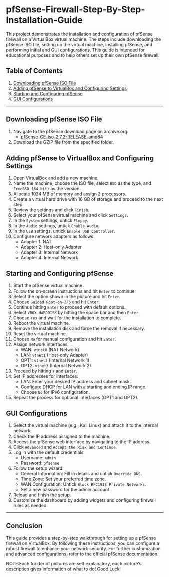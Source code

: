 # pfSense-Firewall-Step-By-Step-Installation-Guide

This project demonstrates the installation and configuration of pfSense firewall on a VirtualBox virtual machine. The steps include downloading the pfSense ISO file, setting up the virtual machine, installing pfSense, and performing initial and GUI configurations. This guide is intended for educational purposes and to help others set up their own pfSense firewall.

## Table of Contents
1. [Downloading pfSense ISO File](#downloading-pfsense-iso-file)
2. [Adding pfSense to VirtualBox and Configuring Settings](#adding-pfsense-to-virtualbox-and-configuring-settings)
3. [Starting and Configuring pfSense](#starting-and-configuring-pfsense)
4. [GUI Configurations](#gui-configurations)

---

## Downloading pfSense ISO File

1. Navigate to the pfSense download page on archive.org:
   - [pfSense-CE-iso-2.7.2-RELEASE-amd64](https://archive.org/details/pfSense-CE-iso-2.7.2-RELEASE-amd64)
2. Download the GZIP file from the specified folder.

## Adding pfSense to VirtualBox and Configuring Settings

1. Open VirtualBox and add a new machine.
2. Name the machine, choose the ISO file, select `BSD` as the type, and `FreeBSD (64-bit)` as the version.
3. Allocate 1024 MB of memory and assign 2 processors.
4. Create a virtual hard drive with 16 GB of storage and proceed to the next step.
5. Review the settings and click `Finish`.
6. Select your pfSense virtual machine and click `Settings`.
7. In the `System` settings, untick `Floppy`.
8. In the `Audio` settings, untick `Enable Audio`.
9. In the `USB` settings, untick `Enable USB Controller`.
10. Configure network adapters as follows:
    - Adapter 1: NAT
    - Adapter 2: Host-only Adapter
    - Adapter 3: Internal Network
    - Adapter 4: Internal Network

## Starting and Configuring pfSense

1. Start the pfSense virtual machine.
2. Follow the on-screen instructions and hit `Enter` to continue.
3. Select the option shown in the picture and hit `Enter`.
4. Choose `Guided Root-on-ZFS` and hit `Enter`.
5. Continue hitting `Enter` to proceed with default options.
6. Select `VBOX HARDDISK` by hitting the space bar and then `Enter`.
7. Choose `Yes` and wait for the installation to complete.
8. Reboot the virtual machine.
9. Remove the installation disk and force the removal if necessary.
10. Reset the virtual machine.
11. Choose `No` for manual configuration and hit `Enter`.
12. Assign network interfaces:
    - WAN: `vtnet0` (NAT Network)
    - LAN: `vtnet1` (Host-only Adapter)
    - OPT1: `vtnet2` (Internal Network 1)
    - OPT2: `vtnet3` (Internal Network 2)
13. Proceed by hitting `Y` and `Enter`.
14. Set IP addresses for interfaces:
    - LAN: Enter your desired IP address and subnet mask.
    - Configure DHCP for LAN with a starting and ending IP range.
    - Choose `No` for IPv6 configuration.
15. Repeat the process for optional interfaces (OPT1 and OPT2).

## GUI Configurations

1. Select the virtual machine (e.g., Kali Linux) and attach it to the internal network.
2. Check the IP address assigned to the machine.
3. Access the pfSense web interface by navigating to the IP address.
4. Click `Advanced` and `Accept the Risk and Continue`.
5. Log in with the default credentials:
    - Username: `admin`
    - Password: `pfsense`
6. Follow the setup wizard:
    - General Information: Fill in details and untick `Override DNS`.
    - Time Zone: Set your preferred time zone.
    - WAN Configuration: Untick `Block RFC1918 Private Networks`.
    - Set a new password for the admin account.
7. Reload and finish the setup.
8. Customize the dashboard by adding widgets and configuring firewall rules as needed.

---

## Conclusion

This guide provides a step-by-step walkthrough for setting up a pfSense firewall on VirtualBox. By following these instructions, you can configure a robust firewall to enhance your network security. For further customization and advanced configurations, refer to the official pfSense documentation.

NOTE:Each forlder of pictures are self explanatory, each picture's description gives information of what to do! 
Good Luck!

